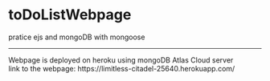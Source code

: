 # toDoListWebpage
pratice ejs and mongoDB with mongoose
<hr/>
Webpage is deployed on heroku using mongoDB Atlas Cloud server
<br>
link to the webpage: https://limitless-citadel-25640.herokuapp.com/
